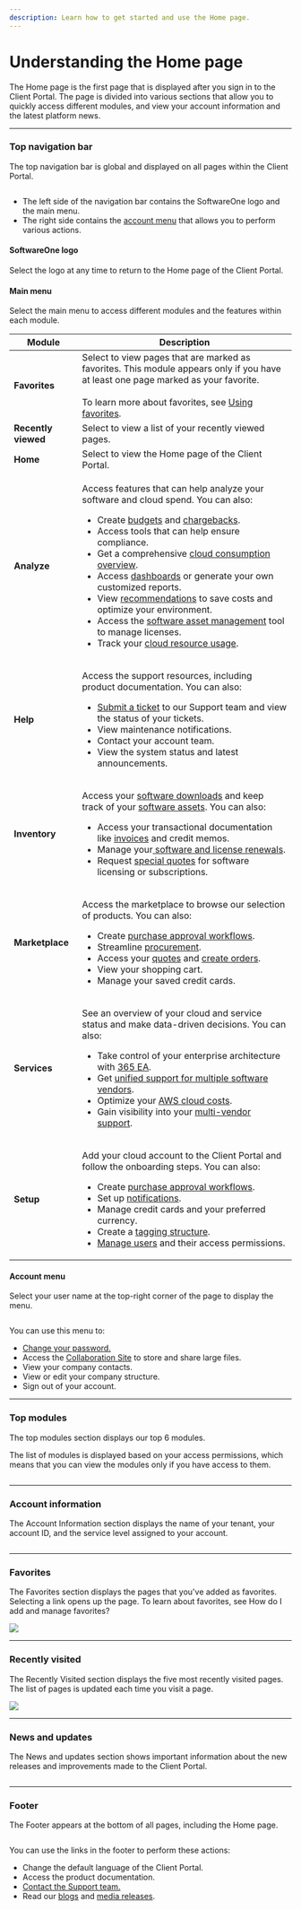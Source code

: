 ```yaml
---
description: Learn how to get started and use the Home page.
---
```


# Understanding the Home page

The Home page is the first page that is displayed after you sign in to the Client Portal. The page is divided into various sections that allow you to quickly access different modules, and view your account information and the latest platform news.&#x20;

***

### Top navigation bar

The top navigation bar is global and displayed on all pages within the Client Portal.

<div align="left">

<figure><img src=".gitbook/assets/image (40) (1) (1) (1) (1).png" alt=""><figcaption></figcaption></figure>

</div>

* The left side of the navigation bar contains the SoftwareOne logo and the main menu.
* The right side contains the [account menu](<README (1).md#your-profile-menu>) that allows you to perform various actions.

#### SoftwareOne logo

Select the logo at any time to return to the Home page of the Client Portal.

#### Main menu

Select the main menu to access different modules and the features within each module.&#x20;

<table data-full-width="false"><thead><tr><th>Module</th><th>Description</th></tr></thead><tbody><tr><td><strong>Favorites</strong></td><td>Select to view pages that are marked as favorites. This module appears only if you have at least one page marked as your favorite.<br><br>To learn more about favorites, see <a href="getting-started/adding-and-managing-favorites.md">Using favorites</a>.</td></tr><tr><td><strong>Recently viewed</strong></td><td>Select to view a list of your recently viewed pages.</td></tr><tr><td><strong>Home</strong></td><td>Select to view the Home page of the Client Portal.</td></tr><tr><td><strong>Analyze</strong></td><td><p>Access features that can help analyze your software and cloud spend. You can also:</p><ul><li>Create <a href="analytics-and-reports/budgets/working-with-budgets.md">budgets</a> and <a href="analytics-and-reports/chargebacks/working-with-chargebacks.md">chargebacks</a>.</li><li>Access tools that can help ensure compliance.</li><li>Get a comprehensive <a href="analytics-and-reports/consumption-overview/">cloud consumption overview</a>.</li><li>Access <a href="analytics-and-reports/dashboards/working-with-dashboards.md">dashboards</a> or generate your own customized reports.</li><li>View <a href="analytics-and-reports/recommendations/">recommendations</a> to save costs and optimize your environment.</li><li>Access the <a href="inventory/software-assets/">software asset management</a> tool to manage licenses.</li><li>Track your <a href="analytics-and-reports/utilization/">cloud resource usage</a>.</li></ul></td></tr><tr><td><strong>Help</strong></td><td><p>Access the support resources, including product documentation. You can also:</p><ul><li><a href="help-and-support/contacting-support.md">Submit a ticket</a> to our Support team and view the status of your tickets.</li><li>View maintenance notifications. </li><li>Contact your account team.</li><li>View the system status and latest announcements.</li></ul></td></tr><tr><td><strong>Inventory</strong></td><td><p>Access your <a href="inventory/software-downloads/">software downloads</a> and keep track of your <a href="inventory/software-assets/managing-your-software-assets-and-financial-transactions.md">software assets</a>. You can also:</p><ul><li>Access your transactional documentation like <a href="inventory/invoices/viewing-invoices.md">invoices</a> and credit memos.</li><li>Manage your<a href="inventory/renewal-manager/"> software and license renewals</a>.</li><li>Request <a href="marketplace/special-quotes/">special quotes</a> for software licensing or subscriptions.</li></ul></td></tr><tr><td><strong>Marketplace</strong></td><td><p>Access the marketplace to browse our selection of products. You can also:</p><ul><li>Create <a href="setup/purchase-approval-setup/working-with-purchase-approval-groups.md">purchase approval workflows</a>.</li><li>Streamline <a href="marketplace/procurement-workbench/viewing-and-managing-software-transactions.md">procurement</a>.</li><li>Access your <a href="marketplace/orders/creating-and-viewing-orders.md">quotes</a> and <a href="marketplace/orders/creating-and-viewing-orders.md">create orders</a>.</li><li>View your shopping cart.</li><li>Manage your saved credit cards.</li></ul></td></tr><tr><td><strong>Services</strong></td><td><p>See an overview of your cloud and service status and make data-driven decisions. You can also:</p><ul><li>Take control of your enterprise architecture with <a href="services/365-ea-+-unified-support.md">365 EA</a>.</li><li>Get <a href="services/cloud-cost-optimization.md">unified support for multiple software vendors</a>.</li><li>Optimize your <a href="services/simple-for-aws-dashboard.md">AWS cloud costs</a>.</li><li>Gain visibility into your <a href="services/unified-support-for-multi-vendor.md">multi-vendor support</a>.</li></ul></td></tr><tr><td><strong>Setup</strong></td><td><p>Add your cloud account to the Client Portal and follow the onboarding steps. You can also:</p><ul><li>Create <a href="setup/purchase-approval-setup/working-with-purchase-approval-groups.md">purchase approval workflows</a>.</li><li>Set up <a href="setup/notifications/">notifications</a>.</li><li>Manage credit cards and your preferred currency.</li><li>Create a <a href="setup/tags-and-resources/defining-tags-and-managing-resources.md">tagging structure</a>.</li><li><a href="setup/user-management/managing-users-and-their-permissions.md">Manage users</a> and their access permissions.</li></ul></td></tr></tbody></table>

#### Account menu

Select your user name at the top-right corner of the page to display the menu.&#x20;

<div align="left">

<figure><img src=".gitbook/assets/image (39) (1) (1) (1) (1).png" alt=""><figcaption></figcaption></figure>

</div>

You can use this menu to:

* [Change your password.](getting-started/resetting-or-changing-your-password.md)
* Access the [Collaboration Site](setup/collaboration-site/about-the-collaboration-site.md) to store and share large files.
* View your company contacts.
* View or edit your company structure.&#x20;
* Sign out of your account.

***

### Top modules

The top modules section displays our top 6 modules.&#x20;

The list of modules is displayed based on your access permissions, which means that you can view the modules only if you have access to them.

<div align="left">

<figure><img src=".gitbook/assets/image (38) (1) (1) (1) (1).png" alt=""><figcaption></figcaption></figure>

</div>

***

### Account information <a href="#account-information" id="account-information"></a>

The Account Information section displays the name of your tenant, your account ID, and the service level assigned to your account.

<div align="left">

<figure><img src=".gitbook/assets/image (37) (1) (1) (1) (1).png" alt=""><figcaption></figcaption></figure>

</div>

***

### Favorites

The Favorites section displays the pages that you've added as favorites. Selecting a link opens up the page. To learn about favorites, see How do I add and manage favorites?

![](<.gitbook/assets/image (36) (1) (1) (1) (1).png>)

***

### Recently visited <a href="#recently-visited" id="recently-visited"></a>

The Recently Visited section displays the five most recently visited pages. The list of pages is updated each time you visit a page.

![](<.gitbook/assets/image (35) (1) (1) (1) (1).png>)

***

### News and updates <a href="#news-and-updates" id="news-and-updates"></a>

The News and updates section shows important information about the new releases and improvements made to the Client Portal.

<figure><img src=".gitbook/assets/image (34) (1) (1) (1) (1).png" alt=""><figcaption></figcaption></figure>

***

### Footer

The Footer appears at the bottom of all pages, including the Home page.

<figure><img src=".gitbook/assets/image (33) (1) (1) (1) (1).png" alt=""><figcaption></figcaption></figure>

You can use the links in the footer to perform these actions:

* Change the default language of the Client Portal.
* Access the product documentation.
* [Contact the Support team.](help-and-support/contacting-support.md)
* Read our [blogs](https://www.softwareone.com/en/blog/articles) and [media releases](https://www.softwareone.com/en/media-releases).
